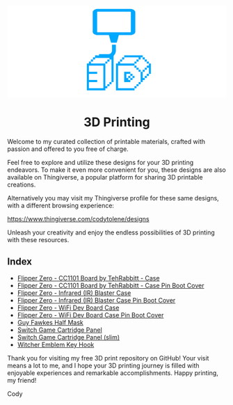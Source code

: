 <a name="top"></a>

<div align="center">
  <img align="center" src=".github/images/3d.png" />
  <h1 align="center">3D Printing</h1>
</div>

Welcome to my curated collection of printable materials, crafted with passion and offered to you free of charge.

Feel free to explore and utilize these designs for your 3D printing endeavors. To make it even more convenient for you, these designs are also available on Thingiverse, a popular platform for sharing 3D printable creations.

Alternatively you may visit my Thingiverse profile for these same designs, with a different browsing experience:

https://www.thingiverse.com/codytolene/designs

Unleash your creativity and enjoy the endless possibilities of 3D printing with these resources.

## Index

- [Flipper Zero - CC1101 Board by TehRabbitt - Case][print-flipper-zero-cc1101-tehrabbitt-case]
- [Flipper Zero - CC1101 Board by TehRabbitt - Case Pin Boot Cover][print-flipper-zero-cc1101-tehrabbitt-case-boot-cover]
- [Flipper Zero - Infrared (IR) Blaster Case][print-flipper-zero-infrared-ir-blaster-case]
- [Flipper Zero - Infrared (IR) Blaster Case Pin Boot Cover][print-flipper-zero-infrared-ir-blaster-case-boot-cover]
- [Flipper Zero - WiFi Dev Board Case][print-flipper-zero-wifi-case]
- [Flipper Zero - WiFi Dev Board Case Pin Boot Cover][print-flipper-zero-wifi-case-boot-cover]
- [Guy Fawkes Half Mask][print-guy-fawkes-half-mask]
- [Switch Game Cartridge Panel][print-switch-game-cartridge-panel]
- [Switch Game Cartridge Panel (slim)][print-switch-game-cartridge-panel-slim]
- [Witcher Emblem Key Hook][print-witcher-emblem-key-hook]

Thank you for visiting my free 3D print repository on GitHub! Your visit means a lot to me, and I hope your 3D printing journey is filled with enjoyable experiences and remarkable accomplishments. Happy printing, my friend!

Cody

<!-- LINKS -->

[print-flipper-zero-cc1101-tehrabbitt-case-boot-cover]: https://github.com/CodyTolene/3D-Printing/blob/main/Flipper%20Zero%20-%20CC1101%20Board%20by%20TehRabbitt%20-%20Case%20Pin%20Boot%20Cover/README.md
[print-flipper-zero-cc1101-tehrabbitt-case]: https://github.com/CodyTolene/3D-Printing/blob/main/Flipper%20Zero%20-%20CC1101%20Board%20by%20TehRabbitt%20-%20Case/README.md
[print-flipper-zero-infrared-ir-blaster-case-boot-cover]: https://github.com/CodyTolene/3D-Printing/blob/main/Flipper%20Zero%20-%20Infrared%20(IR)%20Blaster%20Case%20Boot%20Cover/README.md
[print-flipper-zero-infrared-ir-blaster-case]: https://github.com/CodyTolene/3D-Printing/blob/main/Flipper%20Zero%20-%20Infrared%20(IR)%20Blaster%20Case/README.md
[print-flipper-zero-wifi-case-boot-cover]: https://github.com/CodyTolene/3D-Printing/blob/main/Flipper%20Zero%20-%20WiFi%20Dev%20Board%20Case%20Boot%20Cover/README.md
[print-flipper-zero-wifi-case]: https://github.com/CodyTolene/3D-Printing/blob/main/Flipper%20Zero%20-%20WiFi%20Dev%20Board%20Case/README.md
[print-guy-fawkes-half-mask]: https://github.com/CodyTolene/3D-Printing/blob/main/Guy%20Fawkes%20Half%20Mask/README.md
[print-switch-game-cartridge-panel-slim]: https://github.com/CodyTolene/3D-Printing/blob/main/Switch%20Game%20Cartridge%20Panel%20(slim)/README.md
[print-switch-game-cartridge-panel]: https://github.com/CodyTolene/3D-Printing/blob/main/Switch%20Game%20Cartridge%20Panel/README.md
[print-witcher-emblem-key-hook]: https://github.com/CodyTolene/3D-Printing/blob/main/Witcher%20Emblem%20Key%20Hook/README.md
